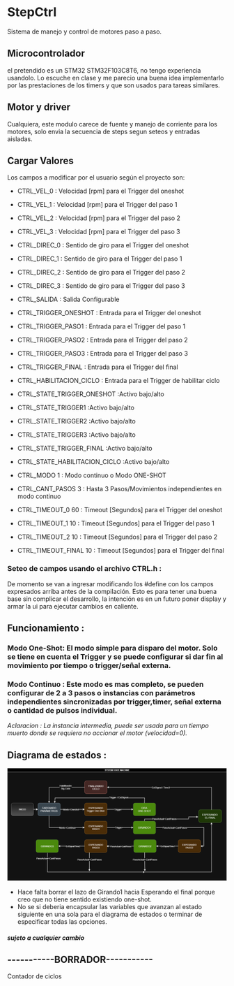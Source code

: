 # StepCtrl
Sistema de manejo y control de motores paso a paso.
## Microcontrolador
el pretendido es un STM32 STM32F103C8T6, no tengo experiencia usandolo. Lo escuche en clase y me parecio una buena idea implementarlo por las prestaciones de los timers y que son usados para tareas similares.
## Motor y driver 
Cualquiera, este modulo carece de fuente y manejo de corriente para los motores, solo envia la secuencia de steps segun seteos y entradas aisladas.
## Cargar Valores
Los campos a modificar por el usuario según el proyecto son:

- CTRL_VEL_0 : Velocidad [rpm] para el Trigger del oneshot
- CTRL_VEL_1 : Velocidad [rpm] para el Trigger del paso 1  
- CTRL_VEL_2 : Velocidad [rpm] para el Trigger del paso 2
- CTRL_VEL_3 : Velocidad [rpm] para el Trigger del paso 3

- CTRL_DIREC_0 : Sentido de giro para el Trigger del oneshot
- CTRL_DIREC_1 : Sentido de giro para el Trigger del paso 1
- CTRL_DIREC_2 : Sentido de giro para el Trigger del paso 2
- CTRL_DIREC_3 : Sentido de giro para el Trigger del paso 3

- CTRL_SALIDA  : Salida Configurable 

- CTRL_TRIGGER_ONESHOT    : Entrada para el Trigger del oneshot
- CTRL_TRIGGER_PASO1      : Entrada para el Trigger del paso 1
- CTRL_TRIGGER_PASO2      : Entrada para el Trigger del paso 2
- CTRL_TRIGGER_PASO3      : Entrada para el Trigger del paso 3
- CTRL_TRIGGER_FINAL      : Entrada para el Trigger del final
- CTRL_HABILITACION_CICLO : Entrada para el Trigger de habilitar ciclo

- CTRL_STATE_TRIGGER_ONESHOT    :Activo bajo/alto
- CTRL_STATE_TRIGGER1           :Activo bajo/alto  
- CTRL_STATE_TRIGGER2           :Activo bajo/alto
- CTRL_STATE_TRIGGER3           :Activo bajo/alto
- CTRL_STATE_TRIGGER_FINAL      :Activo bajo/alto
- CTRL_STATE_HABILITACION_CICLO :Activo bajo/alto

- CTRL_MODO            1       : Modo continuo o Modo ONE-SHOT
- CTRL_CANT_PASOS      3       : Hasta 3 Pasos/Movimientos independientes en modo continuo

- CTRL_TIMEOUT_0       60      : Timeout [Segundos] para el Trigger del oneshot
- CTRL_TIMEOUT_1       10      : Timeout [Segundos] para el Trigger del paso 1
- CTRL_TIMEOUT_2       10      : Timeout [Segundos] para el Trigger del paso 2
- CTRL_TIMEOUT_FINAL   10      : Timeout [Segundos] para el Trigger del final

### Seteo de campos usando el archivo CTRL.h :
De momento se van a ingresar modificando los #define con los campos expresados arriba antes de la compilación. Esto es para tener una buena base sin complicar el desarrollo, la intención es en un futuro poner display y armar la ui para ejecutar cambios en caliente.
## Funcionamiento :

### Modo One-Shot:  El modo simple para disparo del motor. Solo se tiene en cuenta el Trigger y se puede configurar si dar fin al movimiento por tiempo o trigger/señal externa.
### Modo Continuo : Este modo es mas completo, se pueden configurar de 2 a 3 pasos o instancias con parámetros independientes sincronizadas por trigger,timer, señal externa o cantidad de pulsos individual.
*Aclaracion : La instancia intermedia, puede ser usada para un tiempo muerto donde se requiera no accionar el motor (velocidad=0).* 
## Diagrama de estados :
![Image_Alt](https://github.com/lucashorminoguez/StepCtrl/blob/main/StepCtrl.diagramaDeEstados.png?raw=true)
- Hace falta borrar el lazo de Girando1 hacia Esperando el final porque creo que no tiene  sentido existiendo one-shot. 
- No se si deberia encapsular las variables que avanzan al estado siguiente en una sola para el diagrama de estados o terminar de especificar todas las opciones.
##### *sujeto a cualquier cambio*
## -----------BORRADOR-----------
Contador de ciclos
